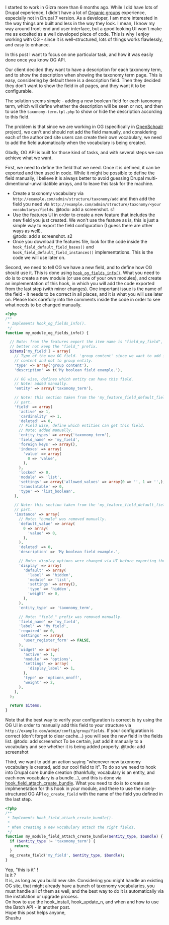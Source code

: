 I started to work in Gizra more than 6 months ago. While I did have lots of Drupal experience, I didn't have a lot of <a href="https://drupal.org/project/og" target=_blank>Organic groups</a> experience, especially not in Drupal 7 version.
As a developer, I am more interested in the way things are built and less in the way they look. I mean, I know my way around front-end and user interface, but a good looking UI won't make me as exceited as a well developed piece of code.
This is why I enjoy working with OG - since it is well-structured, lots of things works flawlessly, and easy to enhance.

In this post I want to focus on one particular task, and how it was easily done once you know OG API.

Our client decided they want to have a description for each taxonomy term, and to show the description when showing the taxonomy term page. This is easy, considering by default there is a description field. Then they decided they don't want to show the field in all pages, and they want it to be configurable.

The solution seems simple - adding a new boolean field for each taxonomy term, which will define whether the description will be seen or not, and then to use the `taxonomy-term.tpl.php` to show or hide the description according to this field.<BR/>

The problem is that since we are working in OG (specifically in <a href="http://openscholar.gizra.com/" target=_blank>OpenSchoalr</a> project), we can't and should not add the field manually, and considering each of the authorized site users can create their own vocabulary, we need to add the field automatically when the vocabulary is being created.

Gladly, OG API is built for those kind of tasks, and with several steps we can achieve what we want.

First, we need to define the field that we need. Once it is defined, it can be exported and then used in code. While it might be possible to define the field manually, I believe it is always better to avoid guessing Drupal multi-dimentional-unvalidatible arrays, and to leave this task for the machine.
* Create a taxonomy vocabulary via `http://example.com/admin/structure/taxonomy/add` and then add the field you need via `http://example.com/admin/structure/taxonomy/<your vocabulary>/fields`.
@todo: add a screenshot. s1
* Use the features UI in order to create a new feature that includes the new field you just created. We won't use the feature as is, this is just a simple way to export the field configuration (I guess there are other ways as well).\
@todo: add a screenshot. s2
* Once you download the features file, look for the code inside the `hook_field_default_field_bases()` and `hook_field_default_field_instances()` implementations. This is the code we will use later on.

Second, we need to tell OG we have a new field, and to define how OG should use it. This is done using <a href="http://drupalcontrib.org/api/drupal/contributions!og!og.api.php/function/hook_og_fields_info/7" target=_blank>`hook_og_fields_info()`</a>. What you need to do is to create a new module (or use one of your own modules), and create an implementation of this hook, in which you will add the code exported from the last step (with minor changes). One important issue is the name of the field - it needs to be correct in all places, and it is what you will use later on.
Please look carefully into the comments inside the code in order to see what needs to be changed manually.
```php
<?php
/**
 * Implements hook_og_fields_info().
 */
function my_module_og_fields_info() {

  // Note: from the features export the item name is "field_my_field", but we
  // better not keep the "field_" prefix.
  $items['my_field'] = array(
    // Type of the new OG field. 'group content' since we want to add it to
    // content and not to group entity.
    'type' => array('group content'),
    'description' => t('My boolean field example.'),

    // OG wise, defines which entity can have this field.
    // Note: added manually.
    'entity' => array('taxonomy_term'),

    // Note: this section taken from the 'my_feature_field_default_field_bases'
    // part.
    'field' => array(
      'active' => 1,
      'cardinality' => 1,
      'deleted' => 0,
      // Field wise, define which entities can get this field.
      // Note: added manually.
      'entity_types' => array('taxonomy_term'),
      'field_name' => 'my_field',
      'foreign keys' => array(),
      'indexes' => array(
        'value' => array(
          0 => 'value',
        ),
      ),
      'locked' => 0,
      'module' => 'list',
      'settings' => array('allowed_values' => array(0 => '', 1 => '',),'allowed_values_function' => '',),
      'translatable' => 0,
      'type' => 'list_boolean',
    ),

    // Note: this section taken from the 'my_feature_field_default_field_instances'
    // part.
    'instance' => array(
      // Note: "bundle" was removed manually.
      'default_value' => array(
        0 => array(
          'value' => 0,
        ),
      ),
      'deleted' => 0,
      'description' => 'My boolean field example.',

      // Note: display options were changed via UI before exporting the field.
      'display' => array(
        'default' => array(
          'label' => 'hidden',
          'module' => 'list',
          'settings' => array(),
          'type' => 'hidden',
          'weight' => 0,
        ),
      ),
      'entity_type' => 'taxonomy_term',

      // Note: "field_" prefix was removed manually.
      'field_name' => 'my_field',
      'label' => 'My field',
      'required' => 0,
      'settings' => array(
        'user_register_form' => FALSE,
      ),
      'widget' => array(
        'active' => 1,
        'module' => 'options',
        'settings' => array(
          'display_label' => 1,
        ),
        'type' => 'options_onoff',
        'weight' => 2,
      ),
    ),
  );

  return $items;
}
```

Note that the best way to verify your configuration is correct is by using the OG UI in order to manually add this field to your structure via `http://example.com/admin/config/group/fields`. If your configuration is correct (don't forget to clear cache...) you will see the new field in the fields list.
@todo: add screenshot
To be certain, just add it manually to a vocabulary and see whether it is being added properly.
@todo: add screenshot

Third, we want to add an action saying "whenever new taxonomy vocabulary is created, add our cool field to it". To do so we need to hook into Drupal core bundle creation (thankfully, vocabulary is an entity, and each new vocabulary is a bundle...), and this is done via <a href="https://api.drupal.org/api/drupal/modules!field!field.api.php/function/hook_field_attach_create_bundle/7" target=_blank>hook_field_attach_create_bundle</a>. What you need to do is to create an implmenetation for this hook in your module, and there to use the nicely-structured OG API `og_create_field` with the name of the field you defined in the last step.
```php
<?php
/**
 * Implements hook_field_attach_create_bundle().
 *
 * When creating a new vocabulary attach the right fields.
 */
function my_module_field_attach_create_bundle($entity_type, $bundle) {
  if ($entity_type != 'taxonomy_term') {
    return;
  }
  og_create_field('my_field', $entity_type, $bundle);
}
```

Yep, "this is it" ! <br/>
Is it ?<br/>
It is, as long as you build new site. Considering you might handle an existing OG site, that might already have a bunch of taxonomy vocabularies, you must handle all of them as well, and the best way to do it is automatically via the installation or upgrade process.<BR/>
On how to use the hook_install, hook_update_n, and when and how to use the Batch API - in another post.<BR/>
Hope this post helps anyone,<BR/>
Shushu
